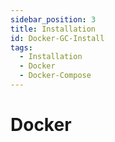 ```yaml
---
sidebar_position: 3
title: Installation
id: Docker-GC-Install
tags:
  - Installation
  - Docker
  - Docker-Compose
---
```


# Docker